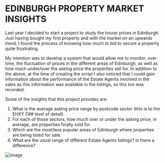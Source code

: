 # EDINBURGH PROPERTY MARKET INSIGHTS
Last year I decided to start a project to study the house prices in Edinburgh. Just having bought my first property and with the market on an upwards trend, I found the process of knowing how much to bid to secure a property quite frustrating. 

My intention was to develop a system that would allow me to monitor, over time, the fluctuation of prices in the different areas of Edinburgh, as well as how much under/over the asking price the properties sell for. In addition to the above, at the time of creating the script I also noticed that I could gain information about the performance of the Estate Agents involved in the sales as this information was available in the listings, so this too was recorded. 
<dl>
  <dt>Some of the insights that this project provides are:</dt>
</dl>

1. What is the average asking price range by postcode sector (this is to the EHXY Z## level of detail)
2. For each of those sectors, how much over or under the asking price, in average, are properties finally sold for.
1. Which are the most/less popular areas of Edinburgh where properties are being listed for sale.
2. What are the usual range of different Estate Agents listings? Is there a difference?

![image](http://Users/apple/Desktop/DataScience/Properties/foo.png "Optional title")
